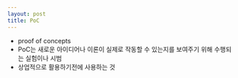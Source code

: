 ```yaml
---
layout: post
title: PoC
---
```


- proof of concepts
- PoC는 새로운 아이디어나 이론이 실제로 작동할 수 있는지를 보여주기 위해 수행되는 실험이나 시범
- 상업적으로 활용하기전에 사용하는 것